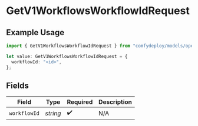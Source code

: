# GetV1WorkflowsWorkflowIdRequest

## Example Usage

```typescript
import { GetV1WorkflowsWorkflowIdRequest } from "comfydeploy/models/operations";

let value: GetV1WorkflowsWorkflowIdRequest = {
  workflowId: "<id>",
};
```

## Fields

| Field              | Type               | Required           | Description        |
| ------------------ | ------------------ | ------------------ | ------------------ |
| `workflowId`       | *string*           | :heavy_check_mark: | N/A                |